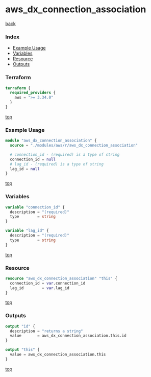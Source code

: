 # aws_dx_connection_association

[back](../aws.md)

### Index

- [Example Usage](#example-usage)
- [Variables](#variables)
- [Resource](#resource)
- [Outputs](#outputs)

### Terraform

```terraform
terraform {
  required_providers {
    aws = ">= 3.34.0"
  }
}
```

[top](#index)

### Example Usage

```terraform
module "aws_dx_connection_association" {
  source = "./modules/aws/r/aws_dx_connection_association"

  # connection_id - (required) is a type of string
  connection_id = null
  # lag_id - (required) is a type of string
  lag_id = null
}
```

[top](#index)

### Variables

```terraform
variable "connection_id" {
  description = "(required)"
  type        = string
}

variable "lag_id" {
  description = "(required)"
  type        = string
}
```

[top](#index)

### Resource

```terraform
resource "aws_dx_connection_association" "this" {
  connection_id = var.connection_id
  lag_id        = var.lag_id
}
```

[top](#index)

### Outputs

```terraform
output "id" {
  description = "returns a string"
  value       = aws_dx_connection_association.this.id
}

output "this" {
  value = aws_dx_connection_association.this
}
```

[top](#index)